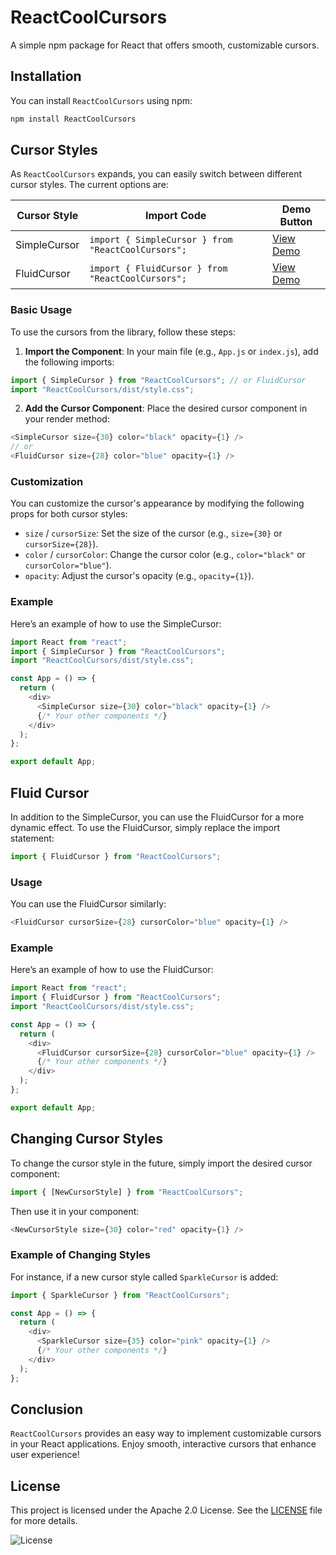 # ReactCoolCursors

A simple npm package for React that offers smooth, customizable cursors.

## Installation

You can install `ReactCoolCursors` using npm:

```bash
npm install ReactCoolCursors
```

## Cursor Styles

As `ReactCoolCursors` expands, you can easily switch between different cursor styles. The current options are:

| Cursor Style | Import Code                                        | Demo Button                |
| ------------ | -------------------------------------------------- | -------------------------- |
| SimpleCursor | `import { SimpleCursor } from "ReactCoolCursors";` | [View Demo](#simplecursor) |
| FluidCursor  | `import { FluidCursor } from "ReactCoolCursors";`  | [View Demo](#fluidcursor)  |

### Basic Usage

To use the cursors from the library, follow these steps:

1. **Import the Component**: In your main file (e.g., `App.js` or `index.js`), add the following imports:

```javascript
import { SimpleCursor } from "ReactCoolCursors"; // or FluidCursor
import "ReactCoolCursors/dist/style.css";
```

2. **Add the Cursor Component**: Place the desired cursor component in your render method:

```javascript
<SimpleCursor size={30} color="black" opacity={1} />
// or
<FluidCursor size={28} color="blue" opacity={1} />
```

### Customization

You can customize the cursor's appearance by modifying the following props for both cursor styles:

- `size` / `cursorSize`: Set the size of the cursor (e.g., `size={30}` or `cursorSize={28}`).
- `color` / `cursorColor`: Change the cursor color (e.g., `color="black"` or `cursorColor="blue"`).
- `opacity`: Adjust the cursor's opacity (e.g., `opacity={1}`).

### Example

Here’s an example of how to use the SimpleCursor:

```javascript
import React from "react";
import { SimpleCursor } from "ReactCoolCursors";
import "ReactCoolCursors/dist/style.css";

const App = () => {
  return (
    <div>
      <SimpleCursor size={30} color="black" opacity={1} />
      {/* Your other components */}
    </div>
  );
};

export default App;
```

## Fluid Cursor

In addition to the SimpleCursor, you can use the FluidCursor for a more dynamic effect. To use the FluidCursor, simply replace the import statement:

```javascript
import { FluidCursor } from "ReactCoolCursors";
```

### Usage

You can use the FluidCursor similarly:

```javascript
<FluidCursor cursorSize={28} cursorColor="blue" opacity={1} />
```

### Example

Here’s an example of how to use the FluidCursor:

```javascript
import React from "react";
import { FluidCursor } from "ReactCoolCursors";
import "ReactCoolCursors/dist/style.css";

const App = () => {
  return (
    <div>
      <FluidCursor cursorSize={28} cursorColor="blue" opacity={1} />
      {/* Your other components */}
    </div>
  );
};

export default App;
```

## Changing Cursor Styles

To change the cursor style in the future, simply import the desired cursor component:

```javascript
import { [NewCursorStyle] } from "ReactCoolCursors";
```

Then use it in your component:

```javascript
<NewCursorStyle size={30} color="red" opacity={1} />
```

### Example of Changing Styles

For instance, if a new cursor style called `SparkleCursor` is added:

```javascript
import { SparkleCursor } from "ReactCoolCursors";

const App = () => {
  return (
    <div>
      <SparkleCursor size={35} color="pink" opacity={1} />
      {/* Your other components */}
    </div>
  );
};
```

## Conclusion

`ReactCoolCursors` provides an easy way to implement customizable cursors in your React applications. Enjoy smooth, interactive cursors that enhance user experience!

## License

This project is licensed under the Apache 2.0 License. See the [LICENSE](LICENSE) file for more details.

![License](https://img.shields.io/badge/license-Apache%202.0-brightgreen.svg)
